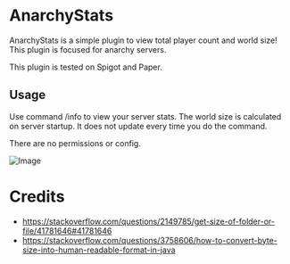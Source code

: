 # AnarchyStats
AnarchyStats is a simple plugin to view total player count and world size! This plugin is focused for anarchy servers.

This plugin is tested on Spigot and Paper.

## Usage
Use command /info to view your server stats. The world size is calculated on server startup. It does not update every time you do the command.

There are no permissions or config.

![Image](https://raw.githubusercontent.com/hyperdefined/AnarchyStats/master/image.png)

# Credits
* https://stackoverflow.com/questions/2149785/get-size-of-folder-or-file/41781646#41781646
* https://stackoverflow.com/questions/3758606/how-to-convert-byte-size-into-human-readable-format-in-java

